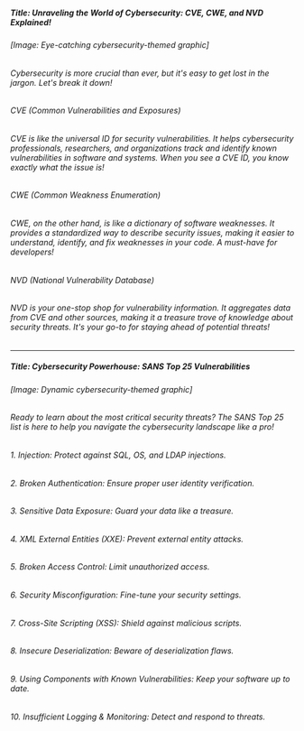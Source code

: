 ##### Title: Unraveling the World of Cybersecurity: CVE, CWE, and NVD Explained! 

###### [Image: Eye-catching cybersecurity-themed graphic]

######  Cybersecurity is more crucial than ever, but it's easy to get lost in the jargon. Let's break it down! 

######  CVE (Common Vulnerabilities and Exposures) 
###### CVE is like the universal ID for security vulnerabilities. It helps cybersecurity professionals, researchers, and organizations track and identify known vulnerabilities in software and systems. When you see a CVE ID, you know exactly what the issue is! 

######  CWE (Common Weakness Enumeration) 
###### CWE, on the other hand, is like a dictionary of software weaknesses. It provides a standardized way to describe security issues, making it easier to understand, identify, and fix weaknesses in your code. A must-have for developers! 

######  NVD (National Vulnerability Database) 
###### NVD is your one-stop shop for vulnerability information. It aggregates data from CVE and other sources, making it a treasure trove of knowledge about security threats. It's your go-to for staying ahead of potential threats! 

______________________________________________________________________________________________________________________________________

##### Title:  Cybersecurity Powerhouse: SANS Top 25 Vulnerabilities 

###### [Image: Dynamic cybersecurity-themed graphic]

######  Ready to learn about the most critical security threats?  The SANS Top 25 list is here to help you navigate the cybersecurity landscape like a pro! 

######  1. Injection: Protect against SQL, OS, and LDAP injections.
######  2. Broken Authentication: Ensure proper user identity verification.
######  3. Sensitive Data Exposure: Guard your data like a treasure.
######  4. XML External Entities (XXE): Prevent external entity attacks.
######  5. Broken Access Control: Limit unauthorized access.
######  6. Security Misconfiguration: Fine-tune your security settings. 
######  7. Cross-Site Scripting (XSS): Shield against malicious scripts.
######  8. Insecure Deserialization: Beware of deserialization flaws.
######  9. Using Components with Known Vulnerabilities: Keep your software up to date.
######  10. Insufficient Logging & Monitoring: Detect and respond to threats.
